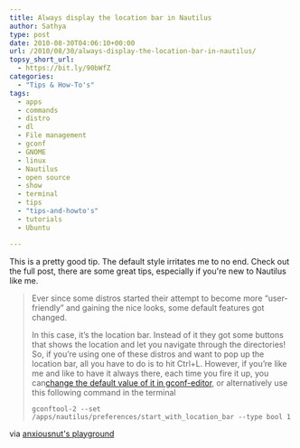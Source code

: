 ```yaml
---
title: Always display the location bar in Nautilus
author: Sathya
type: post
date: 2010-08-30T04:06:10+00:00
url: /2010/08/30/always-display-the-location-bar-in-nautilus/
topsy_short_url:
  - https://bit.ly/90bWfZ
categories:
  - "Tips & How-To's"
tags:
  - apps
  - commands
  - distro
  - dl
  - File management
  - gconf
  - GNOME
  - linux
  - Nautilus
  - open source
  - show
  - terminal
  - tips
  - "tips-and-howto's"
  - tutorials
  - Ubuntu

---
```

This is a pretty good tip. The default style irritates me to no end. Check out the full post, there are some great tips, especially if you're new to Nautilus like me.

> Ever since some distros started their attempt to become more “user-friendly” and gaining the nice looks, some default features got changed.
> 
> In this case, it’s the location bar. Instead of it they got some buttons that shows the location and let you navigate through the directories! So, if you’re using one of these distros and want to pop up the location bar, all you have to do is to hit Ctrl+L. However, if you’re like me and like to have it always there, each time you fire it up, you can[change the default value of it in gconf-editor][1], or alternatively use this following command in the terminal
> 
> `gconftool-2 --set /apps/nautilus/preferences/start_with_location_bar --type bool 1`

via [anxiousnut's playground][2]

 [1]: https://zappedpoint.wordpress.com/2010/05/14/change-the-default-view-in-nautilus
 [2]: https://anxiousnut.wordpress.com/2010/08/28/nautilus-unpopular-flabbergasting-snippets/
